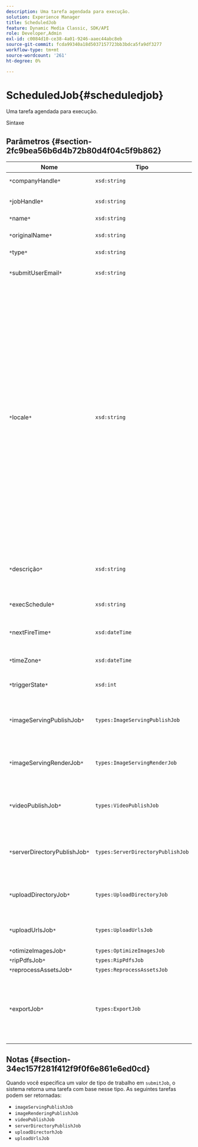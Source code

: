 ```yaml
---
description: Uma tarefa agendada para execução.
solution: Experience Manager
title: ScheduledJob
feature: Dynamic Media Classic, SDK/API
role: Developer,Admin
exl-id: c0084d10-ce38-4a01-9246-aaec44abc8eb
source-git-commit: fcda99340a18d5037157723bb3bdca5fa9df3277
workflow-type: tm+mt
source-wordcount: '261'
ht-degree: 0%

---
```


# ScheduledJob{#scheduledjob}

Uma tarefa agendada para execução.

Sintaxe

## Parâmetros {#section-2fc9bea56b6d4b72b80d4f04c5f9b862}

| Nome | Tipo | Descrição |
|---|---|---|
| `*`companyHandle`*` | `xsd:string` | Manuseio da empresa. |
| `*`jobHandle`*` | `xsd:string` | Manuseio de trabalho agendado. |
| `*`name`*` | `xsd:string` | Nome da tarefa. |
| `*`originalName`*` | `xsd:string` | Nome original do trabalho agendado. |
| `*`type`*` | `xsd:string` | Tipo de tarefa. |
| `*`submitUserEmail`*` | `xsd:string` | O endereço de email do usuário que agendou o trabalho. |
| `*`locale`*` | `xsd:string` | A localidade a ser usada para detalhes do log de tarefas e localização de email. As localidades são especificadas como `<language_code>[- <country_code>]`, onde o código de idioma é um código de duas letras em minúsculas, conforme especificado pela ISO-639, e o código de país opcional é um código de duas letras em maiúsculas, conforme especificado pela ISO-3166. Por exemplo, a sequência de caracteres da localidade para inglês (Estados Unidos) seria: `en-US`. |
| `*`descrição`*` | `xsd:string` | Uma descrição da tarefa conforme especificado originalmente em `submitJob`. |
| `*`execSchedule`*` | `xsd:string` | Quando a tarefa estiver agendada para execução. |
| `*`nextFireTime`*` | `xsd:dateTime` | A data, a hora e o fuso horário em que a tarefa será acionada. |
| `*`timeZone`*` | `xsd:dateTime` | O fuso horário do trabalho agendado. |
| `*`triggerState`*` | `xsd:int` | Estado do gatilho de escolha de trabalho. |
| `*`imageServingPublishJob`*` | `types:ImageServingPublishJob` | Detalhes do trabalho para um trabalho de publicação de fornecimento de imagem. |
| `*`imageServingRenderJob`*` | `types:ImageServingRenderJob` | Detalhes do trabalho para um trabalho de renderização de imagem. |
| `*`videoPublishJob`*` | `types:VideoPublishJob` | Detalhes do trabalho para um trabalho de publicação de vídeo. Consulte [VideoPublishJob](https://experienceleague.adobe.com/docs/dynamic-media-developer-resources/image-production-api/data-types/r-scheduled-job.html). |
| `*`serverDirectoryPublishJob`*` | `types:ServerDirectoryPublishJob` | Detalhes do trabalho para um trabalho de publicação do diretório do servidor. |
| `*`uploadDirectoryJob`*` | `types:UploadDirectoryJob` | Detalhes do trabalho para um trabalho de diretório de upload. |
| `*`uploadUrlsJob`*` | `types:UploadUrlsJob` | Detalhes do trabalho para um trabalho de upload de URLs. |
| `*`otimizeImagesJob`*` | `types:OptimizeImagesJob` |  |
| `*`ripPdfsJob`*` | `types:RipPdfsJob` |  |
| `*`reprocessAssetsJob`*` | `types:ReprocessAssetsJob` |  |
| `*`exportJob`*` | `types:ExportJob` | Permitir exportação autorizada de arquivos carregados anteriormente. Consulte [Exportar Trabalho](https://experienceleague.adobe.com/docs/dynamic-media-developer-resources/image-production-api/data-types/r-scheduled-job.html). |

## Notas {#section-34ec157f281f412f9f0f6e861e6ed0cd}

Quando você especifica um valor de tipo de trabalho em `submitJob`, o sistema retorna uma tarefa com base nesse tipo. As seguintes tarefas podem ser retornadas:

* `imageServingPublishJob`
* `imageRenderingPublishJob`
* `videoPublishJob`
* `serverDirectoryPublishJob`
* `uploadDirectorhJob`
* `uploadUrlsJob`
